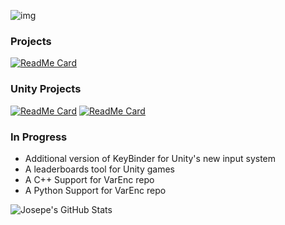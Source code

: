 ![img](https://i.imgur.com/OrZVBIx.png)

### Projects
[![ReadMe Card](https://github-readme-stats.vercel.app/api/pin/?username=JosepeDev&repo=VarEnc)](https://github.com/JosepeDev/VarEnc)

### Unity Projects
[![ReadMe Card](https://github-readme-stats.vercel.app/api/pin/?username=JosepeDev&repo=KeyBinder)](https://github.com/JosepeDev/KeyBinder)
[![ReadMe Card](https://github-readme-stats.vercel.app/api/pin/?username=JosepeDev&repo=CooldownAPI)](https://github.com/JosepeDev/CooldownAPI)

### In Progress
- Additional version of KeyBinder for Unity's new input system
- A leaderboards tool for Unity games
- A C++ Support for VarEnc repo
- A Python Support for VarEnc repo

<img align="left" alt="Josepe's GitHub Stats" src="https://github-readme-stats.codestackr.vercel.app/api?username=JosepeDev&show_icons=true&hide_border=true" />
<!--
**JosepeDev/JosepeDev** is a ✨ _special_ ✨ repository because its `README.md` (this file) appears on your GitHub profile.

Here are some ideas to get you started:

- 🔭 I’m currently working on ...
- 🌱 I’m currently learning ...
- 👯 I’m looking to collaborate on ...
- 🤔 I’m looking for help with ...
- 💬 Ask me about ...
- 📫 How to reach me: ...
- 😄 Pronouns: ...
- ⚡ Fun fact: ...
-->
